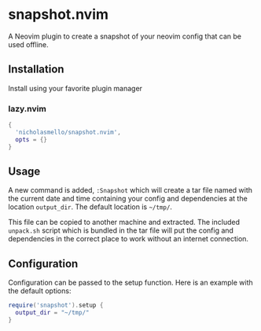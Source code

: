 # snapshot.nvim

A Neovim plugin to create a snapshot of your neovim config that can be used
offline.

## Installation

Install using your favorite plugin manager

### lazy.nvim

```lua
{
  'nicholasmello/snapshot.nvim',
  opts = {}
}
```

## Usage

A new command is added, `:Snapshot` which will create a tar file named with the
current date and time containing your config and dependencies at the location
`output_dir`. The default location is `~/tmp/`.

This file can be copied to another machine and extracted. The included
`unpack.sh` script which is bundled in the tar file will put the config and
dependencies in the correct place to work without an internet connection.

## Configuration

Configuration can be passed to the setup function. Here is an example with the
default options:

```lua
require('snapshot').setup {
  output_dir = "~/tmp/"
}
```
